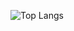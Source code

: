 ![Top Langs](https://github-readme-stats.vercel.app/api/top-langs/?username=paulofelipere&langs_count=10)
